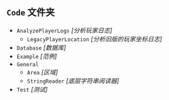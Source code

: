 ## `Code` 文件夹
- `AnalyzePlayerLogs` _[分析玩家日志]_
    - `LegacyPlayerLocation` _[分析旧版的玩家坐标日志]_
- `Database` _[数据库]_
- `Example` _[范例]_
- `General`
    - `Area` _[区域]_
    - `StringReader` _[底层字符串阅读器]_
- `Test` _[测试]_